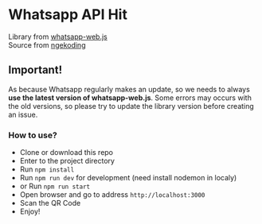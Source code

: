 # Whatsapp API Hit

Library from <a href="https://github.com/pedroslopez/whatsapp-web.js">whatsapp-web.js</a> <br>
Source from <a href="https://github.com/ngekoding/whatsapp-api-tutorial">ngekoding</a>
## Important!

As because Whatsapp regularly makes an update, so we needs to always **use the latest version of whatsapp-web.js**. Some errors may occurs with the old versions, so please try to update the library version before creating an issue.

### How to use?

- Clone or download this repo
- Enter to the project directory
- Run `npm install`
- Run `npm run dev` for development (need install nodemon in localy)
- or Run `npm run start`
- Open browser and go to address `http://localhost:3000`
- Scan the QR Code
- Enjoy!
